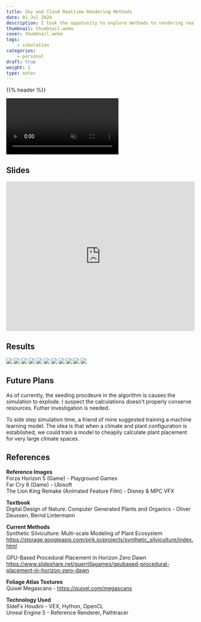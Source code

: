 ```yaml
---
title: Sky and Cloud Realtime Rendering Methods
date: 01 Jul 2024
description: I took the oppotunity to explore methods to rendering realtime sky and clouds using LUTs and raymarching for my Numerical Computation course.  
thumbnail: thumbnail.webm
cover: thumbnail.webm
tags:
    - simulation
categories:
    - personal
draft: true
weight: 1
type: notes
---
```


{{% header %}}

<video autoplay loop muted playsinline >
  <source src="thumbnail.webm" type="video/webm">
</video>

## Slides 
<iframe src="https://www.slideshare.net/slideshow/embed_code/key/UPDVcQ2ZVwoki?hostedIn=slideshare&page=upload" width="100%" height="400" frameborder="0" marginwidth="0" marginheight="0" scrolling="no"></iframe>

<div class="h-5"></div>

## Results
<img class="mx-auto my-4" src=render_0.jpg>
<img class="mx-auto my-4" src=render_1.jpg>
<img class="mx-auto my-4" src=render_2.jpg>
<img class="mx-auto my-4" src=render_3.jpg>
<img class="mx-auto my-4" src=render_4.jpg>
<img class="mx-auto my-4" src=render_5.jpg>
<img class="mx-auto my-4" src=render_6.jpg>
<img class="mx-auto my-4" src=render_7.jpg>
<img class="mx-auto my-4" src=render_8.jpg>
<img class="mx-auto my-4" src=render_9.jpg>
<img class="mx-auto my-4" src=render_10.jpg>

## Future Plans
As of currently, the seeding procdeure in the algorithm is causes the simulation to explode. I suspect the calculations doesn't properly conserve resources. Futher investigation is needed. 

To side step simulation time, a friend of mine suggested training a machine learning model. The idea is that when a climate and plant configuration is established, we could train a model to cheapily calculate plant placement for very large climate spaces.  

## References
**Reference Images**  
Forza Horizon 5 (Game) - Playground Games  
Far Cry 6 (Game) - Ubisoft  
The Lion King Remake (Animated Feature Film) - Disney & MPC VFX  

**Textbook**   
Digital Design of Nature: Computer Generated Plants and Organics - Oliver Deussen, Bernd Lintermann

**Current Methods**   
Synthetic Silviculture: Multi-scale Modeling of Plant Ecosystem
https://storage.googleapis.com/pirk.io/projects/synthetic_silviculture/index.html

GPU-Based Procedural Placement in Horizon Zero Dawn
https://www.slideshare.net/guerrillagames/gpubased-procedural-placement-in-horizon-zero-dawn

**Foliage Atlas Textures**  
Quixel Megascans - https://quixel.com/megascans

**Technology Used**  
SideFx Houdini - VEX, Hython, OpenCL  
Unreal Engine 5 - Reference Renderer, Pathtracer
